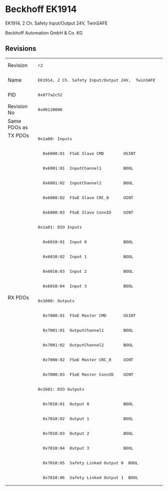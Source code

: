 # Beckhoff EK1914

EK1914, 2 Ch. Safety Input/Output 24V,  TwinSAFE

Beckhoff Automation GmbH & Co. KG



## Revisions
<table>
<tr >
<td>Revision</td>
<td><pre>r2</pre></td>
</tr>
<tr >
<td>Name</td>
<td><pre>EK1914, 2 Ch. Safety Input/Output 24V,  TwinSAFE</pre></td>
</tr>
<tr >
<td>PID</td>
<td><pre>0x077a2c52</pre></td>
</tr>
<tr >
<td>Revision No</td>
<td><pre>0x00120000</pre></td>
</tr>
<tr >
<td>Same PDOs as</td>
<td><pre></pre></td>
</tr>
<tr class="txpdo pdosection">
<td rowspan=11 valign=top>TX PDOs</td>
<td><pre>0x1a00: Inputs</pre></td>
<td></td>
</tr>
<tr class="txpdo">
<td><pre>  0x6000:01  FSoE Slave CMD        USINT</pre></td>
</tr>
<tr class="txpdo">
<td><pre>  0x6001:01  InputChannel1         BOOL</pre></td>
</tr>
<tr class="txpdo">
<td><pre>  0x6001:02  InputChannel2         BOOL</pre></td>
</tr>
<tr class="txpdo">
<td><pre>  0x6000:02  FSoE Slave CRC_0      UINT</pre></td>
</tr>
<tr class="txpdo">
<td><pre>  0x6000:03  FSoE Slave ConnID     UINT</pre></td>
</tr>
<tr class="txpdo pdosection">
<td><pre>0x1a01: DIO Inputs</pre></td>
</tr>
<tr class="txpdo">
<td><pre>  0x6010:01  Input 0               BOOL</pre></td>
</tr>
<tr class="txpdo">
<td><pre>  0x6010:02  Input 1               BOOL</pre></td>
</tr>
<tr class="txpdo">
<td><pre>  0x6010:03  Input 2               BOOL</pre></td>
</tr>
<tr class="txpdo">
<td><pre>  0x6010:04  Input 3               BOOL</pre></td>
</tr>
<tr class="rxpdo pdosection">
<td rowspan=13 valign=top>RX PDOs</td>
<td><pre>0x1600: Outputs</pre></td>
<td></td>
</tr>
<tr class="rxpdo">
<td><pre>  0x7000:01  FSoE Master CMD       USINT</pre></td>
</tr>
<tr class="rxpdo">
<td><pre>  0x7001:01  OutputChannel1        BOOL</pre></td>
</tr>
<tr class="rxpdo">
<td><pre>  0x7001:02  OutputChannel2        BOOL</pre></td>
</tr>
<tr class="rxpdo">
<td><pre>  0x7000:02  FSoE Master CRC_0     UINT</pre></td>
</tr>
<tr class="rxpdo">
<td><pre>  0x7000:03  FSoE Master ConnID    UINT</pre></td>
</tr>
<tr class="rxpdo pdosection">
<td><pre>0x1601: DIO Outputs</pre></td>
</tr>
<tr class="rxpdo">
<td><pre>  0x7010:01  Output 0              BOOL</pre></td>
</tr>
<tr class="rxpdo">
<td><pre>  0x7010:02  Output 1              BOOL</pre></td>
</tr>
<tr class="rxpdo">
<td><pre>  0x7010:03  Output 2              BOOL</pre></td>
</tr>
<tr class="rxpdo">
<td><pre>  0x7010:04  Output 3              BOOL</pre></td>
</tr>
<tr class="rxpdo">
<td><pre>  0x7010:05  Safety Linked Output 0  BOOL</pre></td>
</tr>
<tr class="rxpdo">
<td><pre>  0x7010:06  Safety Linked Output 1  BOOL</pre></td>
</tr>
</table>
